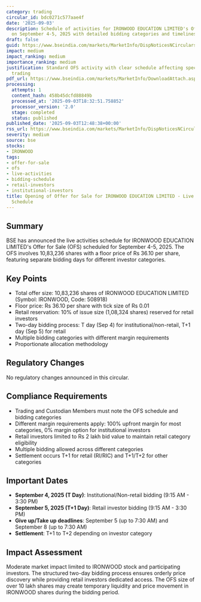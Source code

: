 ```yaml
---
category: trading
circular_id: bdc0271c577aae4f
date: '2025-09-03'
description: Schedule of activities for IRONWOOD EDUCATION LIMITED's Offer for Sale
  on September 4-5, 2025 with detailed bidding categories and timelines.
draft: false
guid: https://www.bseindia.com/markets/MarketInfo/DispNoticesNCirculars.aspx?Noticeid={737CE72B-29B5-425C-8616-D3410EE015A0}&noticeno=20250903-37&dt=09/03/2025&icount=37&totcount=53&flag=0
impact: medium
impact_ranking: medium
importance_ranking: medium
justification: Standard OFS activity with clear schedule affecting specific stock
  trading
pdf_url: https://www.bseindia.com/markets/MarketInfo/DownloadAttach.aspx?id=20250903-37&attachedId=
processing:
  attempts: 1
  content_hash: 458b45dcfd88849b
  processed_at: '2025-09-03T18:32:51.758852'
  processor_version: '2.0'
  stage: completed
  status: published
published_date: '2025-09-03T12:48:38+00:00'
rss_url: https://www.bseindia.com/markets/MarketInfo/DispNoticesNCirculars.aspx?Noticeid={737CE72B-29B5-425C-8616-D3410EE015A0}&noticeno=20250903-37&dt=09/03/2025&icount=37&totcount=53&flag=0
severity: medium
source: bse
stocks:
- IRONWOOD
tags:
- offer-for-sale
- ofs
- live-activities
- bidding-schedule
- retail-investors
- institutional-investors
title: Opening of Offer for Sale for IRONWOOD EDUCATION LIMITED - Live Activities
  Schedule
---
```


## Summary

BSE has announced the live activities schedule for IRONWOOD EDUCATION LIMITED's Offer for Sale (OFS) scheduled for September 4-5, 2025. The OFS involves 10,83,236 shares with a floor price of Rs 36.10 per share, featuring separate bidding days for different investor categories.

## Key Points

- Total offer size: 10,83,236 shares of IRONWOOD EDUCATION LIMITED (Symbol: IRONWOOD, Code: 508918)
- Floor price: Rs 36.10 per share with tick size of Rs 0.01
- Retail reservation: 10% of issue size (1,08,324 shares) reserved for retail investors
- Two-day bidding process: T day (Sep 4) for institutional/non-retail, T+1 day (Sep 5) for retail
- Multiple bidding categories with different margin requirements
- Proportionate allocation methodology

## Regulatory Changes

No regulatory changes announced in this circular.

## Compliance Requirements

- Trading and Custodian Members must note the OFS schedule and bidding categories
- Different margin requirements apply: 100% upfront margin for most categories, 0% margin option for institutional investors
- Retail investors limited to Rs 2 lakh bid value to maintain retail category eligibility
- Multiple bidding allowed across different categories
- Settlement occurs T+1 for retail (RI/RIC) and T+1/T+2 for other categories

## Important Dates

- **September 4, 2025 (T Day)**: Institutional/Non-retail bidding (9:15 AM - 3:30 PM)
- **September 5, 2025 (T+1 Day)**: Retail investor bidding (9:15 AM - 3:30 PM)
- **Give up/Take up deadlines**: September 5 (up to 7:30 AM) and September 8 (up to 7:30 AM)
- **Settlement**: T+1 to T+2 depending on investor category

## Impact Assessment

Moderate market impact limited to IRONWOOD stock and participating investors. The structured two-day bidding process ensures orderly price discovery while providing retail investors dedicated access. The OFS size of over 10 lakh shares may create temporary liquidity and price movement in IRONWOOD shares during the bidding period.